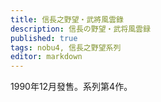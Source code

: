 ```yaml
---
title: 信長之野望・武將風雲錄
description: 信長の野望・武将風雲録
published: true
tags: nobu4, 信長之野望系列
editor: markdown
---
```


1990年12月發售。系列第4作。

